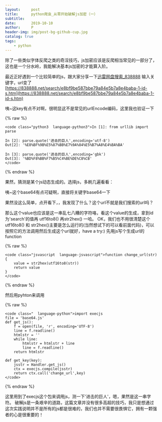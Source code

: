 ```yaml
---
layout:     post
title:      python爬虫_从零开始破解js加密（一）
subtitle:   
date:       2019-10-10
author:     P
header-img: img/post-bg-github-cup.jpg
catalog: true
tags:
    - python
---
```

> 
除了一些类似字体反爬之类的奇淫技巧，js加密应该是反爬相当常见的一部分了，这也是一个分水岭，我能解决基本js加密的才能算入阶。


最近正好遇到一个比较简单的js，跟大家分享一下[迅雷网盘搜索_838888](https://838888.net/)
输入关键字，url变了[https://838888.net/search/e8bf9be587bbe79a84e5b7a8e4baba-1-id-s.htm](https://838888.net/search/e8bf9be587bbe79a84e5b7a8e4baba-1-id-s.htm)


咦~这key有点不对啊，很明显这不是常见的urlEncode编码，这里我也验证一下

{% raw %}
```
<code class="python3  language-python3">In [1]: from urllib import parse

In [2]: parse.quote('进击的巨人',encoding='utf-8')
Out[2]: '%E8%BF%9B%E5%87%BB%E7%9A%84%E5%B7%A8%E4%BA%BA'

In [3]: parse.quote('进击的巨人',encoding='gbk')
Out[3]: '%BD%F8%BB%F7%B5%C4%BE%DE%C8%CB'
</code>
```
{% endraw %}

果然，猜测是某个js动态生成的。选择js，多刷几遍看看：

咦~这个base64有点可疑啊，直接将关键字base64一下

果然没这么简单，点开看下，，我发现了什么？这个url不就是我们搜索的url吗？

那么这个value也应该是这一串乱七八糟的字符咯，看这个value的生成，拿到id为'search'的值再 utf16to8() 再str2hex() 一哈。
OK，我们也不用很清楚这个utf16to8() 和 str2hex()主要是怎么运行的(当然想试下的可以看前面代码)，可以按照它的方法调用然后生成这个url就好，have a try:)
先用js写个生成url的function

{% raw %}
```
<code class="jsvascript  language-jsvascript">function change_url(str){
    value = str2hex(utf16to8(str))
    return value
}
</code>
```
{% endraw %}

然后用pyhton来调用

{% raw %}
```
<code class="  language-python">import execjs
file = 'base64.js'
def get_js():
    f = open(file, 'r', encoding='UTF-8')
    line = f.readline()
    htmlstr = ''
    while line:
        htmlstr = htmlstr + line
        line = f.readline()
    return htmlstr

def get_key(key):
    jsstr = Handler.get_js()
    ctx = execjs.compile(jsstr)
    return ctx.call('change_url',key)
</code>
```
{% endraw %}

这里用到了execjs这个包来调用js，测一下'进击的巨人'，嗯，果然是这一串字符。
破解js是一条艰辛的道路，这篇文章并没有很多高超的技巧，我只是想通过这次实践说明并不是所有的js都是很难的，我们也并不需要很畏惧它，拥有一颗强者的心是很重要的！
